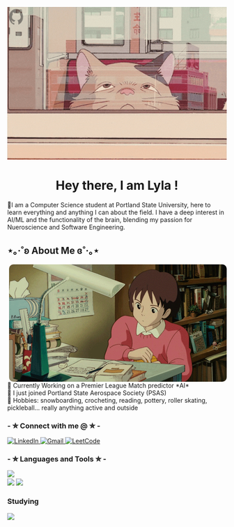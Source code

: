 <!-- MasterHead -->
<p align="center">
    <img src="https://github.com/lylashukur/lylashukur/blob/main/Full%20time%20coder...%20part-time%20hobby%20hoarder!.gif" alt="GitHub Banner" style="width:700px; height:350px; justify-content: contain"/>
</p>

<h1 align="center"> Hey there, I am Lyla !</h1>


<p> 🌱I am a Computer Science student at Portland State University, here to learn everything and anything I can about the field. I have a deep interest in AI/ML and the functionality of the brain, blending my passion for Nueroscience and Software Engineering.</p>

<h2>⋆｡‧˚ʚ About Me ɞ˚‧｡⋆</h2>

<!--<p>𓇼Currently Working on a Premier League Match predictor 2.0 utilizing AI <br/>
    𓇼I just joined Portland State Aerospace Society (PSAS) <br/>
    𓇼Fun Fact: I am currently trying to master roller skating... <br/></p>-->

<img align="right" alt="studying-gif" width="500" top="100" src="https://raw.githubusercontent.com/lylashukur/lylashukur/main/munchingStudying.gif" style="border-radius: 10px;">

<p>
  🌱 Currently Working on a Premier League Match predictor *AI* <br/>
  🚀 I just joined Portland State Aerospace Society (PSAS) <br/>   
  🧶 Hobbies: snowboarding, crocheting, reading, pottery, roller skating, pickleball... really anything active and outside </br>
  
</p>

<h3>- ✮ Connect with me @ ✮ -</h3>
<p>
  <a href="https://www.linkedin.com/in/lyla-shukur-991895257/" target="_blank">
    <img src="https://img.shields.io/badge/LinkedIn-0077B5?style=for-the-badge&logo=linkedin&logoColor=white" alt="LinkedIn" />
  </a>
  <a href="mailto:lylashukur2@gmail.com" target="_blank">
    <img src="https://img.shields.io/badge/Gmail-D14836?style=for-the-badge&logo=gmail&logoColor=white" alt="Gmail" />
  </a>
  <a href="https://leetcode.com/u/thaiteaslayer/" target="_blank">
    <img src="https://img.shields.io/badge/LeetCode-FFA116?style=for-the-badge&logo=leetcode&logoColor=white" alt="LeetCode" />
  </a>
</p>

<h3>- ✮ Languages and Tools ✮ -</h3>
<p>
  <img src="https://skillicons.dev/icons?i=git,cpp,discord,github,gitlab,sklearn"/>
  <br/>
  <img src="https://skillicons.dev/icons?i=vim,postgres,py,linux"/>
  <img src="https://skillicons.dev/icons?i=html,vscode,blender,postgres,latex,css"/>
</p>

<h3> Studying </h3>
<img src="https://skillicons.dev/icons?i=aws"/>



